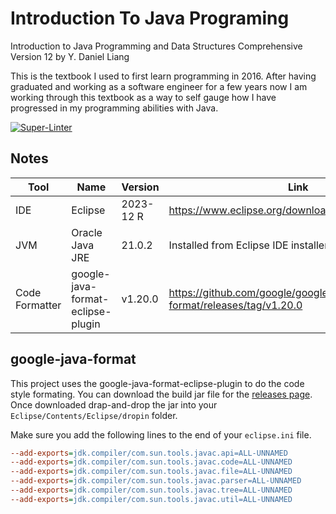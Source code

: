 # Introduction To Java Programing
Introduction to Java Programming and Data Structures Comprehensive Version 12 by Y. Daniel Liang

This is the textbook I used to first learn programming in 2016. After having graduated and working as a software engineer for a few years now I am working through this textbook as a way to self gauge how I have progressed in my programming abilities with Java.

[![Super-Linter](https://github.com/Jonathan-Birkey/IntroductionToJavaProgramming/actions/workflows/superlinter.yml/badge.svg)](https://github.com/marketplace/actions/super-linter)

## Notes
| Tool | Name | Version | Link |
|---|---|---|---|
| IDE  | Eclipse | 2023-12 R | <https://www.eclipse.org/downloads/packages/installer> |
| JVM  | Oracle Java JRE | 21.0.2 | Installed from Eclipse IDE installer |
| Code Formatter | google-java-format-eclipse-plugin | v1.20.0 | <https://github.com/google/google-java-format/releases/tag/v1.20.0> |

## google-java-format
This project uses the google-java-format-eclipse-plugin to do the code style formating. You can download the build jar file for the [releases page](https://github.com/google/google-java-format/releases/tag/v1.20.0). Once downloaded drap-and-drop the jar into your `Eclipse/Contents/Eclipse/dropin` folder.

Make sure you add the following lines to the end of your `eclipse.ini` file.

```ini
--add-exports=jdk.compiler/com.sun.tools.javac.api=ALL-UNNAMED
--add-exports=jdk.compiler/com.sun.tools.javac.code=ALL-UNNAMED
--add-exports=jdk.compiler/com.sun.tools.javac.file=ALL-UNNAMED
--add-exports=jdk.compiler/com.sun.tools.javac.parser=ALL-UNNAMED
--add-exports=jdk.compiler/com.sun.tools.javac.tree=ALL-UNNAMED
--add-exports=jdk.compiler/com.sun.tools.javac.util=ALL-UNNAMED
```
